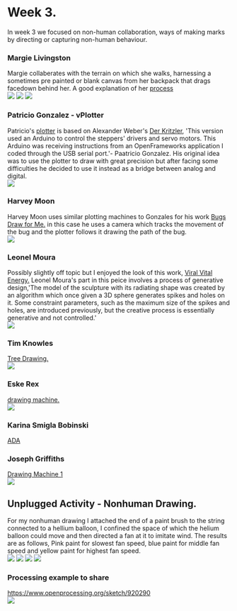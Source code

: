 # Week 3.
In week 3 we focused on non-human collaboration, ways of making marks by directing or capturing non-human behaviour.<br/>
### Margie Livingston
Margie collaberates with the terrain on which she walks, harnessing a sometimes pre painted or blank canvas from her backpack that drags facedown behind her. A good explanation of her [process](https://www.visualartsource.com/index.php?page=editorial&pcID=17&aID=4981)<br/>
<img src=https://github.com/V1NNYB4RT3L5/Slave-To-The-Algorithm-/blob/master/Week%203./blue%20over%20orange%20.jpg>
<img src=https://github.com/V1NNYB4RT3L5/Slave-To-The-Algorithm-/blob/master/Week%203./colour%20study%20for%2055%20laps.jpg>
<img src=https://github.com/V1NNYB4RT3L5/Slave-To-The-Algorithm-/blob/master/Week%203./margie%20livingston.jpg>
### Patricio Gonzalez - vPlotter
Patricio's [plotter](http://www.patriciogonzalezvivo.com/2014/skylines/process.php) is based on Alexander Weber's [Der Kritzler](https://tinkerlog.com/2011/09/02/der-kritzler/), 'This version used an Arduino to control the steppers' drivers and servo motors. This Arduino was receiving instructions from an OpenFrameworks application I coded through the USB serial port.'- Paatricio Gonzalez. His original idea was to use the plotter to draw with great precision but after facing some difficulties he decided to use it instead as a bridge between analog and digital.<br/>
<img src=https://github.com/V1NNYB4RT3L5/Slave-To-The-Algorithm-/blob/master/Week%203./Untitled-1.jpg>
### Harvey Moon
Harvey Moon uses similar plotting machines to Gonzales for his work [Bugs Draw for Me.](https://www.vice.com/en_au/article/gvwxvm/robot-art-harvey-moons-drawing-machines) in this case he uses a camera which tracks the movement of the bug and the plotter follows it drawing the path of the bug. <br/>
<img src= https://github.com/V1NNYB4RT3L5/Slave-To-The-Algorithm-/blob/master/Week%203./cricket%20drawing.jpg>
### Leonel Moura
Possibly slightly off topic but I enjoyed the look of this work, [Viral Vital Energy.](http://www.leonelmoura.com/viral-vital-energy/) Leonel Moura's part in this peice involves a process of generative design,'The model of the sculpture with its radiating shape was created by an algorithm which once given a 3D sphere generates spikes and holes on it. Some constraint parameters, such as the maximum size of the spikes and holes, are introduced previously, but the creative process is essentially generative and not controlled.'<br/>
<img src= https://github.com/V1NNYB4RT3L5/Slave-To-The-Algorithm-/blob/master/Week%203./leonel%20.jpg> 
### Tim Knowles 
[Tree Drawing.](http://www.timknowles.co.uk/Work/TreeDrawings/CircularWeepingWillow/tabid/266/Default.aspx)<br/>
<img src= https://github.com/V1NNYB4RT3L5/Slave-To-The-Algorithm-/blob/master/Week%203./Screen%20Shot%202020-08-11%20at%202.27.54%20pm.png>
###  Eske Rex
[drawing machine.](https://www.eskerex.com/?portfolio_page=drawingmachine-series)<br/>
<img src= https://github.com/V1NNYB4RT3L5/Slave-To-The-Algorithm-/blob/master/Week%203./eske%20rex.jpg>
### Karina Smigla Bobinski
[ADA](https://www.youtube.com/watch?v=D7pNfed6ipk)
### Joseph Griffiths
[Drawing Machine 1](https://josephlgriffiths.com/drawingmachine1.html)<br/>
<img src=https://github.com/V1NNYB4RT3L5/Slave-To-The-Algorithm-/blob/master/Week%203./Joseph%20griffiths.jpg>

## Unplugged Activity - Nonhuman Drawing. 
For my nonhuman drawing I attached the end of a paint brush to the string connected to a hellium balloon, I confined the space of which the helium balloon could move and then directed a fan at it to imitate wind. The results are as follows, Pink paint for slowest fan speed, blue paint for middle fan speed and yellow paint for highest fan speed. <br/>
<img src=https://github.com/V1NNYB4RT3L5/Slave-To-The-Algorithm-/blob/master/Week%203./7718048128_IMG_3997.JPG>
<img src=https://github.com/V1NNYB4RT3L5/Slave-To-The-Algorithm-/blob/master/Week%203./7718048128_IMG_3995.JPG>
<img src=https://github.com/V1NNYB4RT3L5/Slave-To-The-Algorithm-/blob/master/Week%203./7718048128_IMG_3998.JPG>
<img src=https://github.com/V1NNYB4RT3L5/Slave-To-The-Algorithm-/blob/master/Week%203./7718048128_IMG_4001.JPG>
### Processing example to share
https://www.openprocessing.org/sketch/920290<br/>
<img src=https://github.com/V1NNYB4RT3L5/Slave-To-The-Algorithm-/blob/master/Week%203./download.png>

